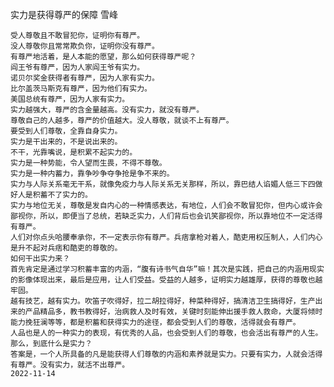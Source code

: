 实力是获得尊严的保障
雪峰

    受人尊敬且不敢冒犯你，证明你有尊严。
    没人尊敬你且常常欺负你，证明你没有尊严。
    有尊严地活着，是人本能的愿望，那么如何获得尊严呢？
    阎王爷有尊严，因为人家阎王爷有实力。
    诺贝尔奖金获得者有尊严，因为人家有实力。
    比尔盖茨马斯克有尊严，因为他们有实力。
    美国总统有尊严，因为人家有实力。
    实力越强大，尊严的含金量越高。没有实力，就没有尊严。
    尊敬自己的人越多，尊严的价值越大。没人尊敬，就谈不上有尊严。
    要受到人们尊敬，全靠自身实力。
    实力是干出来的，不是说出来的。
    不干，光靠嘴说，是积累不起实力的。
    实力是一种势能，令人望而生畏，不得不尊敬。
    实力是一种内蓄力，靠争吵争夺争抢是争不来的。
    实力与人际关系毫无干系，就像免疫力与人际关系无关那样，所以，靠巴结人谄媚人低三下四做好人是积蓄不了实力的。
    实力与地位无关，尊敬是发自内心的一种情感表达，有地位，人们会不敢冒犯你，但内心或许会鄙视你，所以，即便当了总统，若缺乏实力，人们背后也会讥笑鄙视你，所以靠地位不一定活得有尊严。
    人们对你点头哈腰奉承你，不一定表示你有尊严。兵痞拿枪对着人，酷吏用权压制人，人们内心是升不起对兵痞和酷吏的尊敬的。
    如何干出实力来？
    首先肯定是通过学习积蓄丰富的内涵，“腹有诗书气自华”嘛！其次是实践，把自己的内涵用现实的影像体现出来，最后是应用，让人们受益。受益的人越多，证明实力越雄厚，获得的尊敬也越牢固。
    越有技艺，越有实力。吹笛子吹得好，拉二胡拉得好，种菜种得好，搞清洁卫生搞得好，生产出来的产品精品多，教书教得好，治病救人及时有效，关键时刻能伸出援手救人救命，大厦将倾时能力挽狂澜等等，都是积蓄和获得实力的途径，都会受到人们的尊敬，活得就会有尊严。
    人品也是人的一种实力的表现，有优秀的人品，也会受到人们的尊敬，也会活出有尊严的人生。
    那么，到底什么是实力？
    答案是，一个人所具备的凡是能获得人们尊敬的内涵和素养就是实力。只要有实力，人就会活得有尊严。没有实力，就活不出尊严。
    2022-11-14